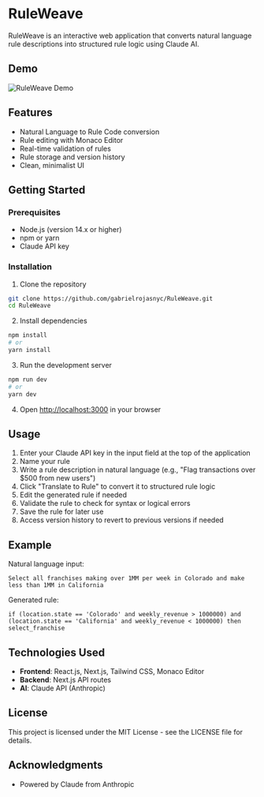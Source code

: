 # RuleWeave

RuleWeave is an interactive web application that converts natural language rule descriptions into structured rule logic using Claude AI.

## Demo

![RuleWeave Demo](https://youtu.be/dbyNxUakDII)

## Features

- Natural Language to Rule Code conversion
- Rule editing with Monaco Editor
- Real-time validation of rules
- Rule storage and version history
- Clean, minimalist UI

## Getting Started

### Prerequisites

- Node.js (version 14.x or higher)
- npm or yarn
- Claude API key

### Installation

1. Clone the repository
```bash
git clone https://github.com/gabrielrojasnyc/RuleWeave.git
cd RuleWeave
```

2. Install dependencies
```bash
npm install
# or
yarn install
```

3. Run the development server
```bash
npm run dev
# or
yarn dev
```

4. Open [http://localhost:3000](http://localhost:3000) in your browser

## Usage

1. Enter your Claude API key in the input field at the top of the application
2. Name your rule
3. Write a rule description in natural language (e.g., "Flag transactions over $500 from new users")
4. Click "Translate to Rule" to convert it to structured rule logic
5. Edit the generated rule if needed
6. Validate the rule to check for syntax or logical errors
7. Save the rule for later use
8. Access version history to revert to previous versions if needed

## Example

Natural language input:
```
Select all franchises making over 1MM per week in Colorado and make less than 1MM in California
```

Generated rule:
```
if (location.state == 'Colorado' and weekly_revenue > 1000000) and (location.state == 'California' and weekly_revenue < 1000000) then select_franchise
```

## Technologies Used

- **Frontend**: React.js, Next.js, Tailwind CSS, Monaco Editor
- **Backend**: Next.js API routes
- **AI**: Claude API (Anthropic)

## License

This project is licensed under the MIT License - see the LICENSE file for details.

## Acknowledgments
- Powered by Claude from Anthropic